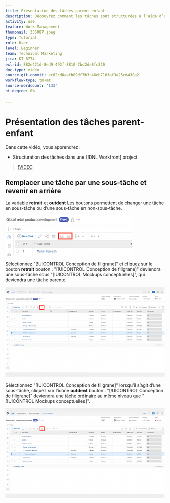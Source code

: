```yaml
---
title: Présentation des tâches parent-enfant
description: Découvrez comment les tâches sont structurées à l’aide d’une relation parent-enfant dans une [!DNL  Workfront] projet.
activity: use
feature: Work Management
thumbnail: 335087.jpeg
type: Tutorial
role: User
level: Beginner
team: Technical Marketing
jira: KT-8774
exl-id: 882e421d-8ed9-492f-8810-7bc2de8fc820
doc-type: video
source-git-commit: ec82cd0aafb89df7b3c46eb716faf3a25cd438a2
workflow-type: tm+mt
source-wordcount: '133'
ht-degree: 0%

---
```


# Présentation des tâches parent-enfant

Dans cette vidéo, vous apprendrez :

* Structuration des tâches dans une [!DNL Workfront] project

>[!VIDEO](https://video.tv.adobe.com/v/335087/?quality=12&learn=on)


## Remplacer une tâche par une sous-tâche et revenir en arrière

La variable **retrait** et **outdent** Les boutons permettent de changer une tâche en sous-tâche ou d’une sous-tâche en non-sous-tâche.

![Image des boutons Retrait et Retrait.](assets/indent-and-outdent.png)

Sélectionnez &quot;[!UICONTROL Conception de filigrane]&quot; et cliquez sur le bouton **retrait** bouton . &quot;[!UICONTROL Conception de filigrane]&quot; deviendra une sous-tâche sous &quot;[!UICONTROL Mockups conceptuelles]&quot;, qui deviendra une tâche parente.

![Image d’utilisation du bouton de retrait.](assets/indent.png)

Sélectionnez &quot;[!UICONTROL Conception de filigrane]&quot; lorsqu’il s’agit d’une sous-tâche, cliquez sur l’icône **outdent** bouton . &quot;[!UICONTROL Conception de filigrane]&quot; deviendra une tâche ordinaire au même niveau que &quot;[!UICONTROL Mockups conceptuelles]&quot;.

![Image d’utilisation du bouton de retrait.](assets/outdent.png)

